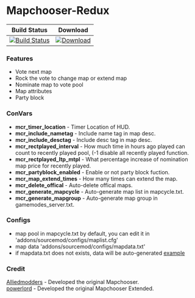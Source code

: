 # Mapchooser-Redux
  
  
|Build Status|Download|
|---|---
|[![Build Status](https://img.shields.io/travis/Kxnrl/Mapchooser-Redux/master.svg?style=flat-square)](https://travis-ci.org/Kxnrl/Mapchooser-Redux?branch=master) |[![Download](https://static.kxnrl.com/images/web/buttons/download.png)](https://build.kxnrl.com/MapChooser-Redux/)  

  
  
### Features  
* Vote next map  
* Rock the vote to change map or extend map  
* Nominate map to vote pool
* Map attributes  
* Party block
  
  
### ConVars  
- **mcr_timer_location**  - Timer Location of HUD.  
- **mcr_include_nametag** - Include name tag in map desc.  
- **mcr_include_desctag** - Include desc tag in map desc.
- **mcr_rectplayed_interval** - How much time in hours ago played can count to recently played pool, (-1 disable all recently played function.  
- **mcr_rectplayed_ltp_mtpl** - What percentage increase of nomination map price for recently played.  
- **mcr_partyblock_enabled** - Enable or not party block fuction.
- **mcr_map_extend_times** - How many times can extend the map.  
- **mcr_delete_offical**  - Auto-delete offical maps.  
- **mcr_generate_mapcycle** - Auto-generate map list in mapcycle.txt.  
- **mcr_generate_mapgroup** - Auto-generate map group in gamemodes_server.txt.  
  
  
### Configs
* map pool in mapcycle.txt by default, you can edit it in 'addons/sourcemod/configs/maplist.cfg'
* map data 'addons/sourcemod/configs/mapdata.txt' 
* if mapdata.txt does not exists, data will be auto-generated  [example](https://github.com/PuellaMagi/Server-Data/blob/master/ZombieEscape/mapdata.txt)  
  
  
### Credit  
[Alliedmodders](https://github.com/alliedmodders) - Developed the original Mapchooser.  
[powerlord](https://github.com/powerlord/sourcemod-mapchooser-extended) - Developed the original Mapchooser Extended.  
